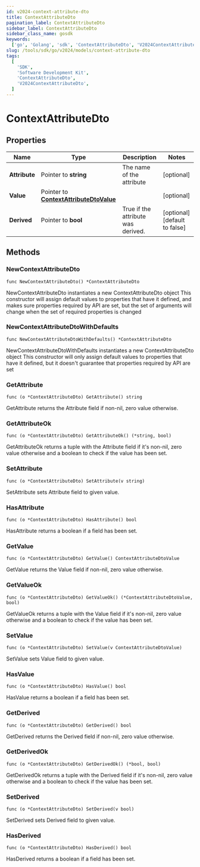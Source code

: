```yaml
---
id: v2024-context-attribute-dto
title: ContextAttributeDto
pagination_label: ContextAttributeDto
sidebar_label: ContextAttributeDto
sidebar_class_name: gosdk
keywords:
  ['go', 'Golang', 'sdk', 'ContextAttributeDto', 'V2024ContextAttributeDto']
slug: /tools/sdk/go/v2024/models/context-attribute-dto
tags:
  [
    'SDK',
    'Software Development Kit',
    'ContextAttributeDto',
    'V2024ContextAttributeDto',
  ]
---
```


# ContextAttributeDto

## Properties

| Name | Type | Description | Notes |
| --- | --- | --- | --- |
| **Attribute** | Pointer to **string** | The name of the attribute | [optional] |
| **Value** | Pointer to [**ContextAttributeDtoValue**](context-attribute-dto-value) |  | [optional] |
| **Derived** | Pointer to **bool** | True if the attribute was derived. | [optional] [default to false] |

## Methods

### NewContextAttributeDto

`func NewContextAttributeDto() *ContextAttributeDto`

NewContextAttributeDto instantiates a new ContextAttributeDto object This constructor will assign default values to properties that have it defined, and makes sure properties required by API are set, but the set of arguments will change when the set of required properties is changed

### NewContextAttributeDtoWithDefaults

`func NewContextAttributeDtoWithDefaults() *ContextAttributeDto`

NewContextAttributeDtoWithDefaults instantiates a new ContextAttributeDto object This constructor will only assign default values to properties that have it defined, but it doesn't guarantee that properties required by API are set

### GetAttribute

`func (o *ContextAttributeDto) GetAttribute() string`

GetAttribute returns the Attribute field if non-nil, zero value otherwise.

### GetAttributeOk

`func (o *ContextAttributeDto) GetAttributeOk() (*string, bool)`

GetAttributeOk returns a tuple with the Attribute field if it's non-nil, zero value otherwise and a boolean to check if the value has been set.

### SetAttribute

`func (o *ContextAttributeDto) SetAttribute(v string)`

SetAttribute sets Attribute field to given value.

### HasAttribute

`func (o *ContextAttributeDto) HasAttribute() bool`

HasAttribute returns a boolean if a field has been set.

### GetValue

`func (o *ContextAttributeDto) GetValue() ContextAttributeDtoValue`

GetValue returns the Value field if non-nil, zero value otherwise.

### GetValueOk

`func (o *ContextAttributeDto) GetValueOk() (*ContextAttributeDtoValue, bool)`

GetValueOk returns a tuple with the Value field if it's non-nil, zero value otherwise and a boolean to check if the value has been set.

### SetValue

`func (o *ContextAttributeDto) SetValue(v ContextAttributeDtoValue)`

SetValue sets Value field to given value.

### HasValue

`func (o *ContextAttributeDto) HasValue() bool`

HasValue returns a boolean if a field has been set.

### GetDerived

`func (o *ContextAttributeDto) GetDerived() bool`

GetDerived returns the Derived field if non-nil, zero value otherwise.

### GetDerivedOk

`func (o *ContextAttributeDto) GetDerivedOk() (*bool, bool)`

GetDerivedOk returns a tuple with the Derived field if it's non-nil, zero value otherwise and a boolean to check if the value has been set.

### SetDerived

`func (o *ContextAttributeDto) SetDerived(v bool)`

SetDerived sets Derived field to given value.

### HasDerived

`func (o *ContextAttributeDto) HasDerived() bool`

HasDerived returns a boolean if a field has been set.
